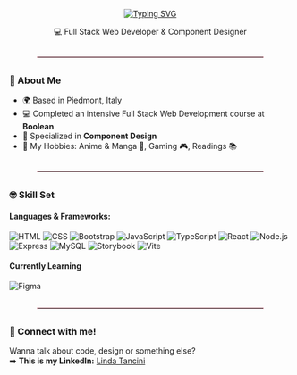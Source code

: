 <p align="center">
 <a href="https://git.io/typing-svg"><img src="https://readme-typing-svg.demolab.com?font=Pacifico&size=28&pause=200&color=FF69B4&center=true&vCenter=true&width=650&lines=Hi+there!;+I%E2%80%99m+Linda+Tancini+%E2%9C%A8" alt="Typing SVG" /></a>
</p>

<p align="center">
💻 Full Stack Web Developer & Component Designer
</p>

<hr style="border:1px solid #F7C6D0; width:80%; margin: 30px auto;">

### 🌸 About Me

<ul>
<li>🌍 Based in Piedmont, Italy</li>
<li>💻 Completed an intensive Full Stack Web Development course at <b>Boolean</b></li>
<li>🎨 Specialized in <b>Component Design</b></li>
<li>🌟 My Hobbies: Anime & Manga 💮, Gaming 🎮, Readings 📚 </li>
</ul>

<hr style="border:1px solid #F7C6D0; width:80%; margin: 30px auto;">

### 🤓 Skill Set

#### Languages & Frameworks:

![HTML](https://img.shields.io/badge/HTML-E34F26?style=for-the-badge&logo=html5&logoColor=white)
![CSS](https://img.shields.io/badge/CSS-1572B6?style=for-the-badge&logo=css3&logoColor=white)
![Bootstrap](https://img.shields.io/badge/Bootstrap-7952B3?style=for-the-badge&logo=bootstrap&logoColor=white)
![JavaScript](https://img.shields.io/badge/JavaScript-F7DF1E?style=for-the-badge&logo=javascript&logoColor=black)
![TypeScript](https://img.shields.io/badge/TypeScript-3178C6?style=for-the-badge&logo=typescript&logoColor=white)
![React](https://img.shields.io/badge/React-61DAFB?style=for-the-badge&logo=react&logoColor=black)
![Node.js](https://img.shields.io/badge/Node.js-339933?style=for-the-badge&logo=node.js&logoColor=white)
![Express](https://img.shields.io/badge/Express-000000?style=for-the-badge&logo=express&logoColor=white)
![MySQL](https://img.shields.io/badge/MySQL-4479A1?style=for-the-badge&logo=mysql&logoColor=white)
![Storybook](https://img.shields.io/badge/Storybook-FF4785?style=for-the-badge&logo=storybook&logoColor=white)
![Vite](https://img.shields.io/badge/Vite-646CFF?style=for-the-badge&logo=vite&logoColor=white)

#### Currently Learning

![Figma](https://img.shields.io/badge/Figma-F24E1E?style=for-the-badge&logo=figma&logoColor=white)

<hr style="border:1px solid #F7C6D0; width:80%; margin: 30px auto;">

### 💌 Connect with me!

Wanna talk about code, design or something else?  
➡️ **This is my LinkedIn:** [Linda Tancini](https://www.linkedin.com/in/linda-tancini-2ba649388/)


